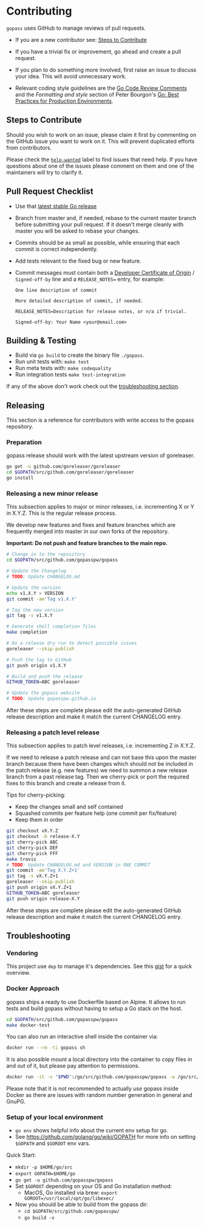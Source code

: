# Contributing

`gopass` uses GitHub to manage reviews of pull requests.

* If you are a new contributor see: [Steps to Contribute](#steps-to-contribute)

* If you have a trivial fix or improvement, go ahead and create a pull request.

* If you plan to do something more involved, first raise an issue to discuss
  your idea. This will avoid unnecessary work.

* Relevant coding style guidelines are  the [Go Code Review Comments](https://code.google.com/p/go-wiki/wiki/CodeReviewComments)
  and the _Formatting and style_ section of Peter Bourgon's [Go: Best Practices for Production Environments](http://peter.bourgon.org/go-in-production/#formatting-and-style).

## Steps to Contribute

Should you wish to work on an issue, please claim it first by commenting on the GitHub issue you want to work on it.
This will prevent duplicated efforts from contributors.

Please check the [`help-wanted`](https://github.com/gopasspw/gopass/issues?q=is%3Aissue+is%3Aopen+label%3A%22help+wanted%22) label to find issues that need help.
If you have questions about one of the issues please comment on them and one of the maintainers
will try to clarify it.


## Pull Request Checklist

* Use that [latest stable Go release](https://golang.org/dl/)

* Branch from master and, if needed, rebase to the current master branch before submitting your pull request.
  If it doesn't merge cleanly with master you will be asked to rebase your changes.

* Commits should be as small as possible, while ensuring that each commit is correct independently.

* Add tests relevant to the fixed bug or new feature.

* Commit messages must contain both a [Developer Certificate of Origin](https://developercertificate.org/) / `Signed-off-by` line and a `RELEASE_NOTES=` entry, for example:

      One line description of commit

      More detailed description of commit, if needed.

      RELEASE_NOTES=Description for release notes, or n/a if trivial.

      Signed-off-by: Your Name <your@email.com>


## Building & Testing

* Build via `go build` to create the binary file `./gopass`.
* Run unit tests with: `make test`
* Run meta tests with: `make codequality`
* Run integration tests `make test-integration`

If any of the above don't work check out the [troubleshooting section](#troubleshooting-build).

## Releasing

This section is a reference for contributors with write access to the gopass
repository.

### Preparation

gopass release should work with the latest upstream version of goreleaser.

```bash
go get -u github.com/goreleaser/goreleaser
cd $GOPATH/src/github.com/goreleaser/goreleaser
go install
```

### Releasing a new minor release

This subsection applies to major or minor releases, i.e. incrementing
X or Y in X.Y.Z. This is the regular release process.

We develop new features and fixes and feature branches which are frequently
merged into master in our own forks of the repository.

**Important: Do not push and feature branches to the main repo.**

```bash
# Change in to the repository
cd $GOPATH/src/github.com/gopasspw/gopass

# Update the Changelog
# TODO: Update CHANGELOG.md

# Update the version
echo v1.X.Y > VERSION
git commit -am'Tag v1.X.Y'

# Tag the new version
git tag -s v1.X.Y

# Generate shell completion files
make completion

# Do a release dry run to detect possible issues
goreleaser --skip-publish

# Push the tag to GitHub
git push origin v1.X.Y

# Build and push the release
GITHUB_TOKEN=ABC goreleaser

# Update the gopass website
# TODO: Update gopasspw.github.io
```

After these steps are complete please edit the auto-generated GitHub release
description and make it match the current CHANGELOG entry.

### Releasing a patch level release

This subsection applies to patch level releases, i.e. incrementing
Z in X.Y.Z.

If we need to release a patch release and can not base this upon the master
branch because there have been changes which should not be included in the patch
release (e.g. new features) we need to summon a new release branch from a past
release tag. Then we cherry-pick or port the required fixes to this branch and
create a release from it.

Tips for cherry-picking:
* Keep the changes small and self contained
* Squashed commits per feature help (one commit per fix/feature)
* Keep them in order

```bash
git checkout vX.Y.Z
git checkout -b release-X.Y
git cherry-pick ABC
git cherry-pick DEF
git cherry-pick FFF
make travis
# TODO: Update CHANGELOG.md and VERSION in ONE COMMIT
git commit -am'Tag X.Y.Z+1'
git tag -s vX.Y.Z+1
goreleaser --skip-publish
git push origin vX.Y.Z+1
GITHUB_TOKEN=ABC goreleaser
git push origin release-X.Y
```

After these steps are complete please edit the auto-generated GitHub release
description and make it match the current CHANGELOG entry.

## Troubleshooting

### Vendoring

This project use `dep` to manage it's dependencies. See this [gist](https://gist.github.com/subfuzion/12342599e26f5094e4e2d08e9d4ad50d) for a quick overview.

### Docker Approach

gopass ships a ready to use Dockerfile based on Alpine. It allows to run tests
and build gopass without having to setup a Go stack on the host.

```bash
cd $GOPATH/src/github.com/gopasspw/gopass
make docker-test
```

You can also run an interactive shell inside the container via:

```bash
docker run --rm -ti gopass sh
```

It is also possible mount a local directory into the container to copy files in
and out of it, but please pay attention to permissions.

```bash
docker run -it -v "$PWD":/go/src/github.com/gopasspw/gopass -w /go/src/github.com/gopasspw/gopass gopass sh
```

Please note that it is not recommended to actually *use* gopass inside Docker
as there are issues with random number generation in general and GnuPG.

### Setup of your local environment

- `go env` shows helpful info about the current env setup for go.
- See https://github.com/golang/go/wiki/GOPATH for more info on setting `$GOPATH` and `$GOROOT` env vars.

Quick Start:
- `mkdir -p $HOME/go/src`
- `export GOPATH=$HOME/go`
- `go get -u github.com/gopasspw/gopass`
- Set `$GOROOT` depending on your OS and Go installation method:
  - MacOS, Go installed via brew: `export GOROOT=/usr/local/opt/go/libexec/`
- Now you should be able to build from the gopass dir:
  - `cd $GOPATH/src/github.com/gopasspw/`
  - `go build -v`



